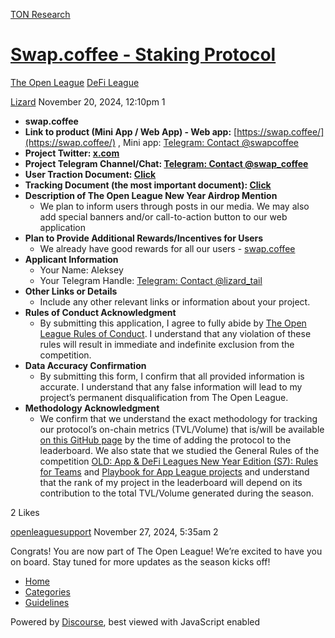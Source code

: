 [TON Research](/)

# [Swap.coffee - Staking Protocol](/t/swap-coffee-staking-protocol/39897)

[The Open League](/c/the-open-league/defi-battle/63)  [DeFi League](/c/the-open-league/defi-battle/63) 

    

[Lizard](https://tonresear.ch/u/Lizard)  November 20, 2024, 12:10pm  1

*   **swap.coffee**
*   **Link to product (Mini App / Web App) - Web app:** [https://swap.coffee/](https://swap.coffee/) , Mini app: [Telegram: Contact @swapcoffee](https://t.me/swapcoffee)
*   **Project Twitter: [x.com](https://x.com/swap_coffee_ton)**
*   **Project Telegram Channel/Chat: [Telegram: Contact @swap\_coffee](https://t.me/swap_coffee)**
*   **User Traction Document: [Click](https://docs.google.com/document/d/1iyWmKYcV44relq31cHhUfOEAg2JkDUdz7Q8KbgmsQak)**
*   **Tracking Document (the most important document): [Click](https://docs.google.com/document/d/1U20X1a6ljkryS2S07iZ4OnioAB9cJZCzryesrA3MdC8/edit?tab=t.0)**
*   **Description of The Open League New Year Airdrop Mention**
    *   We plan to inform users through posts in our media. We may also add special banners and/or call-to-action button to our web application
*   **Plan to Provide Additional Rewards/Incentives for Users**
    *   We already have good rewards for all our users - [swap.coffee](https://swap.coffee/cashback)
*   **Applicant Information**
    *   Your Name: Aleksey
    *   Your Telegram Handle: [Telegram: Contact @lizard\_tail](https://t.me/lizard_tail)
*   **Other Links or Details**
    *   Include any other relevant links or information about your project.
*   **Rules of Conduct Acknowledgment**
    *   By submitting this application, I agree to fully abide by [The Open League Rules of Conduct](https://www.notion.so/04f4a0fedf1a401687075f5efd83de68?pvs=21). I understand that any violation of these rules will result in immediate and indefinite exclusion from the competition.
*   **Data Accuracy Confirmation**
    *   By submitting this form, I confirm that all provided information is accurate. I understand that any false information will lead to my project’s permanent disqualification from The Open League.
*   **Methodology Acknowledgment**
    *   We confirm that we understand the exact methodology for tracking our protocol’s on-chain metrics (TVL/Volume) that is/will be available [on this GitHub page](https://github.com/ton-society/the-open-league/blob/main/seasons/S6_defi_scores.md#s6-defi-users-scores) by the time of adding the protocol to the leaderboard. We also state that we studied the General Rules of the competition [OLD: App & DeFi Leagues New Year Edition (S7): Rules for Teams](https://www.notion.so/OLD-App-DeFi-Leagues-New-Year-Edition-S7-Rules-for-Teams-1375274bd2cf8040b3b1c666dca57fee?pvs=21) and [Playbook for App League projects](https://www.notion.so/1375274bd2cf807ba442d1ba5ac2d7c9?pvs=21) and understand that the rank of my project in the leaderboard will depend on its contribution to the total TVL/Volume generated during the season.

  2 Likes

[openleaguesupport](https://tonresear.ch/u/openleaguesupport) November 27, 2024, 5:35am  2

Congrats! You are now part of The Open League! We’re excited to have you on board. Stay tuned for more updates as the season kicks off!

 

*   [Home](/)
*   [Categories](/categories)
*   [Guidelines](/guidelines)

Powered by [Discourse](https://www.discourse.org), best viewed with JavaScript enabled